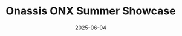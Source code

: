 ---
title: "Onassis ONX Summer Showcase"
date: 2025-06-04
link: ""
tags:
  ["Audio-visual"]
description: opening reception performance
---